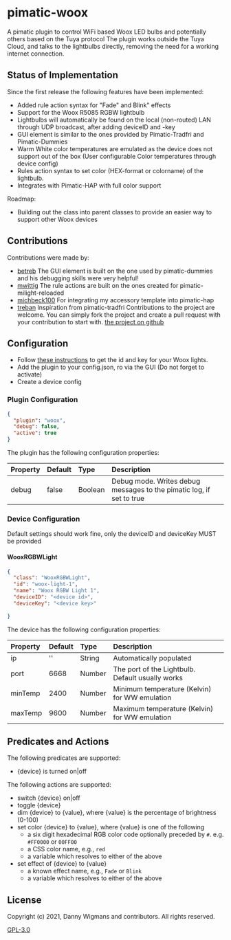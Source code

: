 # pimatic-woox

A pimatic plugin to control WiFi based Woox LED bulbs and potentially others based on the Tuya protocol
The plugin works outside the Tuya Cloud, and talks to the lightbulbs directly, removing the need for a working
internet connection.

## Status of Implementation

Since the first release the following features have been implemented:
* Added rule action syntax for "Fade" and Blink" effects
* Support for the Woox R5085 RGBW lightbulb
* Lightbulbs will automatically be found on the local (non-routed) LAN through UDP broadcast, after adding deviceID and -key
* GUI element is similar to the ones provided by Pimatic-Tradfri and Pimatic-Dummies
* Warm White color temperatures are emulated as the device does not support out of the box (User configurable Color temperatures through device config)
* Rules action syntax to set color (HEX-format or colorname) of the lightbulb.
* Integrates with Pimatic-HAP with full color support

Roadmap:
* Building out the class into parent classes to provide an easier way to support other Woox devices

## Contributions

Contributions were made by:
* [betreb](https://github.com/bertreb) The GUI element is built on the one used by pimatic-dummies and his debugging skills were very helpful!
* [mwittig](https://github.com/mwittig) The rule actions are built on the ones created for pimatic-milight-reloaded
* [michbeck100](https://github.com/michbeck100) For integrating my accessory template into pimatic-hap
* [treban](https://github.com/treban) Inspiration from pimatic-tradfri
Contributions to the project are  welcome. You can simply fork the project and create a pull request with your contribution to start with.
[the project on github](https://github.com/SenTzu01/pimatic-woox) 

## Configuration

* Follow [these instructions](https://github.com/codetheweb/tuyapi/blob/master/docs/SETUP.md) to get the id and key for your Woox lights.
* Add the plugin to your config.json, ro via the GUI (Do not forget to activate)
* Create a device config

### Plugin Configuration

```json
{
  "plugin": "woox",
  "debug": false,
  "active": true 
}
```
The plugin has the following configuration properties:

| Property          | Default  | Type    | Description                                 |
|:------------------|:---------|:--------|:--------------------------------------------|
| debug             | false    | Boolean | Debug mode. Writes debug messages to the pimatic log, if set to true |


### Device Configuration
Default settings should work fine, only the deviceID and deviceKey MUST be provided


#### WooxRGBWLight

```json
{
  "class": "WooxRGBWLight",
  "id": "woox-light-1",
  "name": "Woox RGBW Light 1",
  "deviceID": "<device id>",
  "deviceKey": "<device key>"
	
}
```
The device has the following configuration properties:

| Property            | Default  | Type    | Description                                      |
|:--------------------|:---------|:--------|:-------------------------------------------------|
| ip                  | ''       | String  | Automatically populated                          |
| port                | 6668     | Number  | The port of the Lightbulb. Default usually works |
| minTemp             | 2400     | Number  | Minimum temperature (Kelvin) for WW emulation    |
| maxTemp             | 9600     | Number  | Maximum temperature (Kelvin) for WW emulation    |


## Predicates and Actions

The following predicates are supported:
* {device} is turned on|off

The following actions are supported:
* switch {device} on|off
* toggle {device}
* dim {device} to {value}, where {value} is the percentage of brightness (0-100)
* set color {device} to {value}, where {value} is one of the following
    * a six digit hexadecimal RGB color code optionally preceded by `#`. e.g. `#FF0000` or `00FF00`
    * a CSS color name, e.g., `red`
	* a variable which resolves to either of the above
* set effect of {device} to {value}
    * a known effect name, e.g., `Fade` or `Blink`
	* a variable which resolves to either of the above


## License 

Copyright (c) 2021, Danny Wigmans and contributors. All rights reserved.

[GPL-3.0](https://github.com/SenTzu01/pimatic-woox/blob/main/LICENSE)